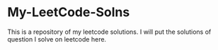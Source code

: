 # My-LeetCode-Solns
This is a repository of my leetcode solutions. I will put the solutions of question I solve on leetcode here.
